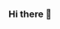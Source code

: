 ### Hi there 👋

<!--
**ggarcia1177/ggarcia1177** is a ✨ _special_ ✨ repository because its `README.md` (this file) appears on your GitHub profile.

Here are some ideas to get you started:

- 🔭 I’m currently working on ...
- 🌱 I’m currently learning ...
- 👯 I’m looking to collaborate on ...
- 🤔 I’m looking for help with GIT
- 💬 Ask me about ...
- 📫 How to reach me: Germán
- 😄 Pronouns: ...
- ⚡ Fun fact: ...
-->
